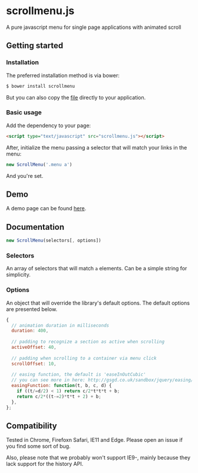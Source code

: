 # scrollmenu.js
A pure javascript menu for single page applications with animated scroll

## Getting started


### Installation

The preferred installation method is via bower:

```sh
$ bower install scrollmenu
```

But you can also copy the [file](https://raw.githubusercontent.com/denislins/scrollmenu/master/scrollmenu.js) directly to your application.

### Basic usage

Add the dependency to your page:

```html
<script type="text/javascript" src="scrollmenu.js"></script>
```

After, initialize the menu passing a selector that will match your links in the menu:

```javascript
new ScrollMenu('.menu a')
```

And you're set.

## Demo

A demo page can be found [here](https://raw.githubusercontent.com/denislins/scrollmenu/master/scrollmenu.js).

## Documentation

```javascript
new ScrollMenu(selectors[, options])
```

### Selectors

An array of selectors that will match `a` elements. Can be a simple string for simplicity.

### Options

An object that will override the library's default options. The default options are presented below.

```javascript
{
  // animation duration in milliseconds
  duration: 400,
  
  // padding to recognize a section as active when scrolling
  activeOffset: 40,
  
  // padding when scrolling to a container via menu click
  scrollOffset: 10,
  
  // easing function, the default is 'easeInOutCubic'
  // you can see more in here: http://gsgd.co.uk/sandbox/jquery/easing/jquery.easing.1.3.js
  easingFunction: function(t, b, c, d) {
    if ((t/=d/2) < 1) return c/2*t*t*t + b;
    return c/2*((t-=2)*t*t + 2) + b;
  },
};
```

## Compatibility

Tested in Chrome, Firefoxn Safari, IE11 and Edge. Please open an issue if you find some sort of bug.

Also, please note that we probably won't support IE9-, mainly because they lack support for the history API.
